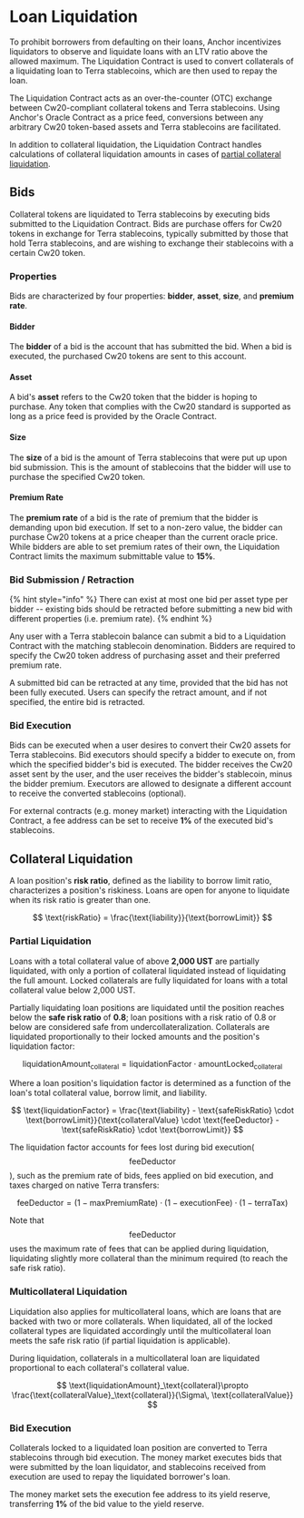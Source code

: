 # Loan Liquidation

To prohibit borrowers from defaulting on their loans, Anchor incentivizes liquidators to observe and liquidate loans with an LTV ratio above the allowed maximum. The Liquidation Contract is used to convert collaterals of a liquidating loan to Terra stablecoins, which are then used to repay the loan.

The Liquidation Contract acts as an over-the-counter \(OTC\) exchange between Cw20-compliant collateral tokens and Terra stablecoins. Using Anchor's Oracle Contract as a price feed, conversions between any arbitrary Cw20 token-based assets and Terra stablecoins are facilitated.

In addition to collateral liquidation, the Liquidation Contract handles calculations of collateral liquidation amounts in cases of [partial collateral liquidation](loan-liquidation.md#partial-liquidation).

## Bids

Collateral tokens are liquidated to Terra stablecoins by executing bids submitted to the Liquidation Contract. Bids are purchase offers for Cw20 tokens in exchange for Terra stablecoins, typically submitted by those that hold Terra stablecoins, and are wishing to exchange their stablecoins with a certain Cw20 token.

### Properties

Bids are characterized by four properties: **bidder**, **asset**, **size**, and **premium rate**.

#### Bidder

The **bidder** of a bid is the account that has submitted the bid. When a bid is executed, the purchased Cw20 tokens are sent to this account.

#### Asset

A bid's **asset** refers to the Cw20 token that the bidder is hoping to purchase. Any token that complies with the Cw20 standard is supported as long as a price feed is provided by the Oracle Contract.

#### Size

The **size** of a bid is the amount of Terra stablecoins that were put up upon bid submission. This is the amount of stablecoins that the bidder will use to purchase the specified Cw20 token.

#### Premium Rate

The **premium rate** of a bid is the rate of premium that the bidder is demanding upon bid execution. If set to a non-zero value, the bidder can purchase Cw20 tokens at a price cheaper than the current oracle price. While bidders are able to set premium rates of their own, the Liquidation Contract limits the maximum submittable value to **15%**.

### Bid Submission / Retraction

{% hint style="info" %}
There can exist at most one bid per asset type per bidder -- existing bids should be retracted before submitting a new bid with different properties \(i.e. premium rate\).
{% endhint %}

Any user with a Terra stablecoin balance can submit a bid to a Liquidation Contract with the matching stablecoin denomination. Bidders are required to specify the Cw20 token address of purchasing asset and their preferred premium rate.

A submitted bid can be retracted at any time, provided that the bid has not been fully executed. Users can specify the retract amount, and if not specified, the entire bid is retracted.

### Bid Execution

Bids can be executed when a user desires to convert their Cw20 assets for Terra stablecoins. Bid executors should specify a bidder to execute on, from which the specified bidder's bid is executed. The bidder receives the Cw20 asset sent by the user, and the user receives the bidder's stablecoin, minus the bidder premium. Executors are allowed to designate a different account to receive the converted stablecoins \(optional\).

For external contracts \(e.g. money market\) interacting with the Liquidation Contract, a fee address can be set to receive **1%** of the executed bid's stablecoins.

## Collateral Liquidation

A loan position's **risk ratio**, defined as the liability to borrow limit ratio, characterizes a position's riskiness. Loans are open for anyone to liquidate when its risk ratio is greater than one.

$$
\text{riskRatio} = \frac{\text{liability}}{\text{borrowLimit}}
$$

### Partial Liquidation

Loans with a total collateral value of above **2,000 UST** are partially liquidated, with only a portion of collateral liquidated instead of liquidating the full amount. Locked collaterals are fully liquidated for loans with a total collateral value below 2,000 UST.

Partially liquidating loan positions are liquidated until the position reaches below the **safe risk ratio** of **0.8**; loan positions with a risk ratio of 0.8 or below are considered safe from undercollateralization. Collaterals are liquidated proportionally to their locked amounts and the position's liquidation factor:

$$
\text{liquidationAmount}_{\text{collateral}} = \text{liquidationFactor} \cdot \text{amountLocked}_{\text{collateral}}
$$

Where a loan position's liquidation factor is determined as a function of the loan's total collateral value, borrow limit, and liability.

$$
\text{liquidationFactor} = \frac{\text{liability} - \text{safeRiskRatio} \cdot \text{borrowLimit}}{\text{collateralValue} \cdot \text{feeDeductor} - \text{safeRiskRatio} \cdot \text{borrowLimit}}
$$

The liquidation factor accounts for fees lost during bid execution\( $$\text{feeDeductor}$$ \), such as the premium rate of bids, fees applied on bid execution, and taxes charged on native Terra transfers:

$$
\text{feeDeductor} = (1-\text{maxPremiumRate}) \cdot(1-\text{executionFee})\cdot(1-\text{terraTax})
$$

Note that $$\text{feeDeductor}$$ uses the maximum rate of fees that can be applied during liquidation, liquidating slightly more collateral than the minimum required \(to reach the safe risk ratio\).

### Multicollateral Liquidation

Liquidation also applies for multicollateral loans, which are loans that are backed with two or more collaterals. When liquidated, all of the locked collateral types are liquidated accordingly until the multicollateral loan meets the safe risk ratio \(if partial liquidation is applicable\).

During liquidation, collaterals in a multicollateral loan are liquidated proportional to each collateral's collateral value.

$$
\text{liquidationAmount}_\text{collateral}\propto \frac{\text{collateralValue}_\text{collateral}}{\Sigma\, \text{collateralValue}}
$$

### Bid Execution

Collaterals locked to a liquidated loan position are converted to Terra stablecoins through bid execution. The money market executes bids that were submitted by the loan liquidator, and stablecoins received from execution are used to repay the liquidated borrower's loan.

The money market sets the execution fee address to its yield reserve, transferring **1%** of the bid value to the yield reserve.

